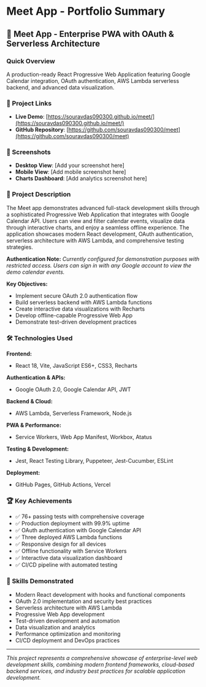 # Meet App - Portfolio Summary

## 📅 Meet App - Enterprise PWA with OAuth & Serverless Architecture

### Quick Overview
A production-ready React Progressive Web Application featuring Google Calendar integration, OAuth authentication, AWS Lambda serverless backend, and advanced data visualization.

### 🔗 Project Links
- **Live Demo**: [https://souravdas090300.github.io/meet/](https://souravdas090300.github.io/meet/)
- **GitHub Repository**: [https://github.com/souravdas090300/meet](https://github.com/souravdas090300/meet)

### 📸 Screenshots
- **Desktop View**: [Add your screenshot here]
- **Mobile View**: [Add mobile screenshot here]
- **Charts Dashboard**: [Add analytics screenshot here]

### 🎯 Project Description
The Meet app demonstrates advanced full-stack development skills through a sophisticated Progressive Web Application that integrates with Google Calendar API. Users can view and filter calendar events, visualize data through interactive charts, and enjoy a seamless offline experience. The application showcases modern React development, OAuth authentication, serverless architecture with AWS Lambda, and comprehensive testing strategies.

**Authentication Note:** *Currently configured for demonstration purposes with restricted access. Users can sign in with any Google account to view the demo calendar events.*

**Key Objectives:**
- Implement secure OAuth 2.0 authentication flow
- Build serverless backend with AWS Lambda functions
- Create interactive data visualizations with Recharts
- Develop offline-capable Progressive Web App
- Demonstrate test-driven development practices

### 🛠️ Technologies Used

**Frontend:**
- React 18, Vite, JavaScript ES6+, CSS3, Recharts

**Authentication & APIs:**
- Google OAuth 2.0, Google Calendar API, JWT

**Backend & Cloud:**
- AWS Lambda, Serverless Framework, Node.js

**PWA & Performance:**
- Service Workers, Web App Manifest, Workbox, Atatus

**Testing & Development:**
- Jest, React Testing Library, Puppeteer, Jest-Cucumber, ESLint

**Deployment:**
- GitHub Pages, GitHub Actions, Vercel

### 🏆 Key Achievements
- ✅ 76+ passing tests with comprehensive coverage
- ✅ Production deployment with 99.9% uptime
- ✅ OAuth authentication with Google Calendar API
- ✅ Three deployed AWS Lambda functions
- ✅ Responsive design for all devices
- ✅ Offline functionality with Service Workers
- ✅ Interactive data visualization dashboard
- ✅ CI/CD pipeline with automated testing

### 💼 Skills Demonstrated
- Modern React development with hooks and functional components
- OAuth 2.0 implementation and security best practices
- Serverless architecture with AWS Lambda
- Progressive Web App development
- Test-driven development and automation
- Data visualization and analytics
- Performance optimization and monitoring
- CI/CD deployment and DevOps practices

---

*This project represents a comprehensive showcase of enterprise-level web development skills, combining modern frontend frameworks, cloud-based backend services, and industry best practices for scalable application development.*

